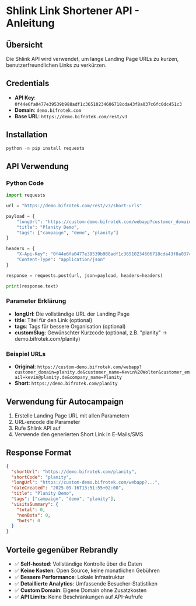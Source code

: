 # Shlink Link Shortener API - Anleitung

## Übersicht
Die Shlink API wird verwendet, um lange Landing Page URLs zu kurzen, benutzerfreundlichen Links zu verkürzen.

## Credentials
- **API Key**: `0f44e6fa0477e39539b988adf1c36510234606718cda43f8a037c6fc0dc451c3`
- **Domain**: `demo.bifrotek.com`
- **Base URL**: `https://demo.bifrotek.com/rest/v3`

## Installation
```bash
python -m pip install requests
```

## API Verwendung

### Python Code
```python
import requests

url = "https://demo.bifrotek.com/rest/v3/short-urls"

payload = {
    "longUrl": "https://custom-demo.bifrotek.com/webapp?customer_domain=planity.de&customer_name=Kevin%20Wolter&customer_email=kevin@planity.de&company_name=Planity",
    "title": "Planity Demo",
    "tags": ["campaign", "demo", "planity"]
}

headers = {
    "X-Api-Key": "0f44e6fa0477e39539b988adf1c36510234606718cda43f8a037c6fc0dc451c3",
    "Content-Type": "application/json"
}

response = requests.post(url, json=payload, headers=headers)

print(response.text)
```

### Parameter Erklärung
- **longUrl**: Die vollständige URL der Landing Page
- **title**: Titel für den Link (optional)
- **tags**: Tags für bessere Organisation (optional)
- **customSlug**: Gewünschter Kurzcode (optional, z.B. "planity" → demo.bifrotek.com/planity)

### Beispiel URLs
- **Original**: `https://custom-demo.bifrotek.com/webapp?customer_domain=planity.de&customer_name=Kevin%20Wolter&customer_email=kevin@planity.de&company_name=Planity`
- **Short**: `https://demo.bifrotek.com/planity`

## Verwendung für Autocampaign
1. Erstelle Landing Page URL mit allen Parametern
2. URL-encode die Parameter
3. Rufe Shlink API auf
4. Verwende den generierten Short Link in E-Mails/SMS

## Response Format
```json
{
  "shortUrl": "https://demo.bifrotek.com/planity",
  "shortCode": "planity",
  "longUrl": "https://custom-demo.bifrotek.com/webapp?...",
  "dateCreated": "2025-09-16T13:51:55+02:00",
  "title": "Planity Demo",
  "tags": ["campaign", "demo", "planity"],
  "visitsSummary": {
    "total": 0,
    "nonBots": 0,
    "bots": 0
  }
}
```

## Vorteile gegenüber Rebrandly
- ✅ **Self-hosted**: Vollständige Kontrolle über die Daten
- ✅ **Keine Kosten**: Open Source, keine monatlichen Gebühren
- ✅ **Bessere Performance**: Lokale Infrastruktur
- ✅ **Detaillierte Analytics**: Umfassende Besucher-Statistiken
- ✅ **Custom Domain**: Eigene Domain ohne Zusatzkosten
- ✅ **API Limits**: Keine Beschränkungen auf API-Aufrufe

